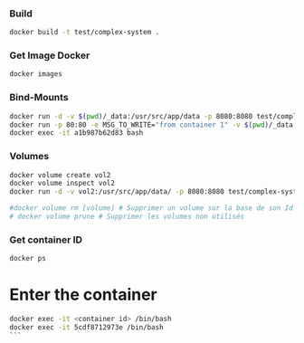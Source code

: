 ### Build
```Bash
docker build -t test/complex-system .
```

### Get Image Docker
```Bash
docker images
```

### Bind-Mounts
```Bash
docker run -d -v $(pwd)/_data:/usr/src/app/data -p 8080:8080 test/complex-system
docker run -p 80:80 -e MSG_TO_WRITE="from container 1" -v $(pwd)/_data:/opt/demo/data app
docker exec -it a1b987b62d83 bash
```

### Volumes
```Bash
docker volume create vol2
docker volume inspect vol2
docker run -d -v vol2:/usr/src/app/data/ -p 8080:8080 test/complex-system 

#docker volume rm [volume] # Supprimer un volume sur la base de son Id
# docker volume prune # Supprimer les volumes non utilisés
```

### Get container ID
```Bash
docker ps
```

# Enter the container
````Bash
docker exec -it <container id> /bin/bash
docker exec -it 5cdf8712973e /bin/bash
```